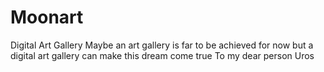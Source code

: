 # Moonart
 Digital Art Gallery 
Maybe an art gallery is far to be achieved for now
but a digital art gallery can make this dream come true
To my dear person Uros 

